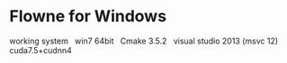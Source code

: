 # Flowne for Windows

working system  
win7 64bit  
Cmake 3.5.2  
visual studio 2013 (msvc 12)  
cuda7.5+cudnn4  
